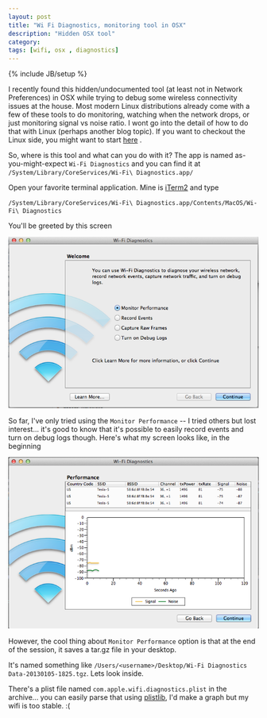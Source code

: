 ```yaml
---
layout: post
title: "Wi Fi Diagnostics, monitoring tool in OSX"
description: "Hidden OSX tool"
category:  
tags: [wifi, osx , diagnostics]
---
```

{% include JB/setup %}

I recently found this hidden/undocumented tool (at least not in Network Preferences) in OSX while trying to debug some wireless connectivity issues at the house. Most modern Linux distributions already come with a few of these tools to do monitoring, watching when the network drops, or just monitoring signal vs noise ratio. I wont go into the detail of how to do that with Linux (perhaps another blog topic). If you want to checkout the Linux side, you might want to start  [here](http://www.techrepublic.com/blog/networking/nuts-about-nets-wi-fi-diagnostic-tools-with-a-difference/2759) .

So, where is this tool and what can you do with it? The app is named  as-you-might-expect `Wi-Fi Diagnostics` and you can find it at `/System/Library/CoreServices/Wi-Fi\ Diagnostics.app/`

Open your favorite terminal application. Mine is [iTerm2][iterm2] and type

    /System/Library/CoreServices/Wi-Fi\ Diagnostics.app/Contents/MacOS/Wi-Fi\ Diagnostics

You'll be greeted by this screen 

![Screen 1](/assets/images/osx-wifi-diagnostic-screen-1.png)

So far, I've only tried using the `Monitor Performance` -- I tried others but lost interest... it's good to know that it's possible to easily record events and turn on debug logs though. Here's what my screen looks like, in the beginning 

![Screen 2](/assets/images/osx-wifi-diagnostic-screen-2.png)

However, the cool thing about `Monitor Performance` option is that at the end of the session, it saves a tar.gz file in your desktop. 

It's named something like `/Users/<username>/Desktop/Wi-Fi Diagnostics Data-20130105-1825.tgz`. Lets look inside. 

There's a plist file named `com.apple.wifi.diagnostics.plist` in the archive... you can easily parse that using [plistlib](http://docs.python.org/2.7/library/plistlib.html), I'd make a graph but my wifi is too stable. :(

[iterm2]: http://www.iterm2.com/#/section/home 
